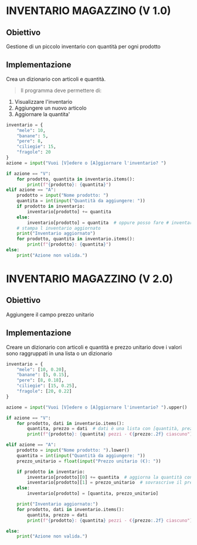 # INVENTARIO MAGAZZINO (V 1.0)
## Obiettivo
Gestione di un piccolo inventario con quantità per ogni prodotto

## Implementazione
Crea un dizionario con articoli e quantità.

> Il programma deve permettere di:

1. Visualizzare l'inventario
2. Aggiungere un nuovo articolo
3. Aggiornare la quantita'

```python
inventario = {
    "mele": 10,
    "banane": 5,
    "pere": 8,
    "ciliegie": 15,
    "fragole": 20
}
azione = input("Vuoi [V]edere o [A]ggiornare l'inventario? ")

if azione == "V":
    for prodotto, quantita in inventario.items():
        print(f"{prodotto}: {quantita}")
elif azione == "A":
    prodotto = input("Nome prodotto: ")
    quantita = int(input("Quantità da aggiungere: "))
    if prodotto in inventario:
        inventario[prodotto] += quantita
    else:
        inventario[prodotto] = quantita  # oppure posso fare # inventario.setdefault(prodotto, 0) # inventario[prodotto] += quantita
    # stampa l inventario aggiornato
    print("Inventario aggiornato")
    for prodotto, quantita in inventario.items():
        print(f"{prodotto}: {quantita}")
else:
    print("Azione non valida.")
```
# INVENTARIO MAGAZZINO (V 2.0)
## Obiettivo
Aggiungere il campo prezzo unitario
## Implementazione
Creare un dizionario con articoli e quantità e prezzo unitario dove i valori sono raggruppati in una lista o un dizionario

```python
inventario = {
    "mele": [10, 0.20],
    "banane": [5, 0.15],
    "pere": [8, 0.18],
    "ciliegie": [15, 0.25],
    "fragole": [20, 0.22]
}

azione = input("Vuoi [V]edere o [A]ggiornare l'inventario? ").upper()

if azione == "V":
    for prodotto, dati in inventario.items():
        quantita, prezzo = dati  # dati è una lista con [quantità, prezzo]
        print(f"{prodotto}: {quantita} pezzi - €{prezzo:.2f} ciascuno")  # con .2f stampo il prezzo con 2 decimali

elif azione == "A":
    prodotto = input("Nome prodotto: ").lower()
    quantita = int(input("Quantità da aggiungere: "))
    prezzo_unitario = float(input("Prezzo unitario (€): "))

    if prodotto in inventario:
        inventario[prodotto][0] += quantita  # aggiorna la quantità con [prodotto][0] dove 0 è la quantità
        inventario[prodotto][1] = prezzo_unitario  # sovrascrive il prezzo
    else:
        inventario[prodotto] = [quantita, prezzo_unitario]

    print("Inventario aggiornato:")
    for prodotto, dati in inventario.items():
        quantita, prezzo = dati
        print(f"{prodotto}: {quantita} pezzi - €{prezzo:.2f} ciascuno")

else:
    print("Azione non valida.")
```